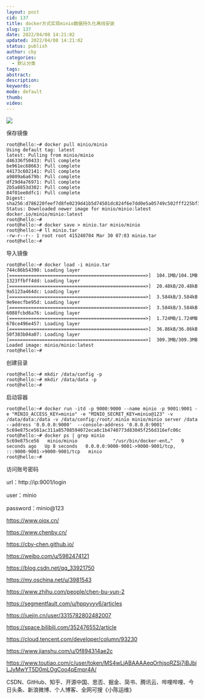 ```yaml
---
layout: post
cid: 137
title: docker方式实现minio数据持久化离线安装
slug: 137
date: 2022/04/08 14:21:02
updated: 2022/04/08 14:21:02
status: publish
author: cby
categories: 
  - 默认分类
tags: 
abstract: 
description: 
keywords: 
mode: default
thumb: 
video: 
---
```



![](https://p3-juejin.byteimg.com/tos-cn-i-k3u1fbpfcp/1942175b9f7c4b2285f931f31896ba71~tplv-k3u1fbpfcp-zoom-1.image)

  

保存镜像

```
root@hello:~# docker pull minio/minio
Using default tag: latest
latest: Pulling from minio/minio
d46336f50433: Pull complete 
be961ec68663: Pull complete 
44173c602141: Pull complete 
a9809a6a679b: Pull complete 
df29d4a76971: Pull complete 
2b5a8853d302: Pull complete 
84f01ee8dfc1: Pull complete 
Digest: sha256:d786220feef7d8fe0239d41b5d74501dc824f6e7dd0e5a05749c502fff225bf3
Status: Downloaded newer image for minio/minio:latest
docker.io/minio/minio:latest
root@hello:~#
root@hello:~# docker save > minio.tar minio/minio
root@hello:~# ll minio.tar
-rw-r--r-- 1 root root 415240704 Mar 30 07:03 minio.tar
root@hello:~#
```

  

导入镜像

```
root@hello:~# docker load -i minio.tar 
744c86b54390: Loading layer [==================================================>]  104.1MB/104.1MB
1323ffbff4dd: Loading layer [==================================================>]  20.48kB/20.48kB
9a5123a464dc: Loading layer [==================================================>]  3.584kB/3.584kB
9e9eecfbe95d: Loading layer [==================================================>]  3.584kB/3.584kB
6088fcbd6a76: Loading layer [==================================================>]  1.724MB/1.724MB
678ce496e457: Loading layer [==================================================>]  36.86kB/36.86kB
50f383b04a07: Loading layer [==================================================>]  309.3MB/309.3MB
Loaded image: minio/minio:latest
root@hello:~#
```

  

创建目录

```
root@hello:~# mkdir /data/config -p
root@hello:~# mkdir /data/data -p
root@hello:~#
```

  

启动容器

```
root@hello:~# docker run -itd -p 9000:9000 --name minio -p 9001:9001 -e "MINIO_ACCESS_KEY=minio" -e "MINIO_SECRET_KEY=minio@123" -v /data/data:/data -v /data/config:/root/.minio minio/minio server /data --address '0.0.0.0:9000'  --console-address '0.0.0.0:9001'
5c69e875ce561ac311a85708594072eca8c1b4740773d83045f256d316efc06c
root@hello:~# docker ps | grep minio
5c69e875ce56   minio/minio             "/usr/bin/docker-ent…"   9 seconds ago   Up 8 seconds   0.0.0.0:9000-9001->9000-9001/tcp, :::9000-9001->9000-9001/tcp   minio
root@hello:~#
```

  

访问账号密码

url：http://ip:9001/login

user：minio

password：minio@123

  

  

  

  

  

  

https://www.oiox.cn/

https://www.chenby.cn/

https://cby-chen.github.io/

https://weibo.com/u/5982474121

https://blog.csdn.net/qq_33921750

https://my.oschina.net/u/3981543

https://www.zhihu.com/people/chen-bu-yun-2

https://segmentfault.com/u/hppyvyv6/articles

https://juejin.cn/user/3315782802482007

https://space.bilibili.com/352476552/article

https://cloud.tencent.com/developer/column/93230

https://www.jianshu.com/u/0f894314ae2c

https://www.toutiao.com/c/user/token/MS4wLjABAAAAeqOrhjsoRZSj7iBJbjLJyMwYT5D0mLOgCoo4pEmpr4A/

CSDN、GitHub、知乎、开源中国、思否、掘金、简书、腾讯云、哔哩哔哩、今日头条、新浪微博、个人博客、全网可搜《小陈运维》
